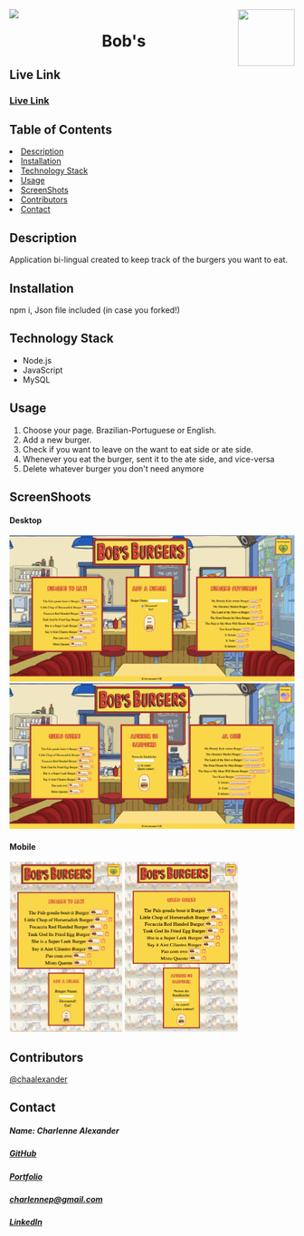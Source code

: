 <img align="left" src= "https://img.shields.io/badge/License-MIT-green">
<img align="right" width="100" height="100" src="https://avatars1.githubusercontent.com/u/59755481?v=4">
<h1 align= "center">Bob's</h1> 
<h2>Live Link</h2>
<h3><a href= "https://bobs-burger-ca.herokuapp.com/">Live Link</a></h3>  
<h2> Table of Contents </h2>
<li><a href="#description">Description</a></li>  
<li><a href="#installation">Installation</a></li> 
<li><a href="#tech">Technology Stack</a></li> 
<li><a href="#usage">Usage</a></li> 
<li><a href="#screen">ScreenShots</a></li> 
<li><a href="#contributors">Contributors</a></li>   
<li><a href="#contact">Contact</a></li> 
<h2 id="description"> Description </h2>
<p>Application bi-lingual created to keep track of the burgers you want to eat.</p>   
<h2 id="installation"> Installation </h2>
<p>npm i, Json file included (in case you forked!)</p>          
<h2 id="tech"> Technology Stack </h2>          
<ul>
<li>Node.js</li>
<li>JavaScript</li>
<li>MySQL</li>
</ul>          
<h2 id="usage"> Usage </h2>
<ol>
<li>Choose your page. Brazilian-Portuguese or English.</li>
<li>Add a new burger.</li>
<li>Check if you want to leave on the want to eat side or ate side.</li>
<li>Whenever you eat the burger, sent it to the ate side, and vice-versa</li>
<li>Delete whatever burger you don't need anymore</li>
</ol>   
<h2 id="screen"> ScreenShoots </h2>
<h4> Desktop </h4>
<img src= "public/assets/image/screeen-shots/dkt-en.png">
<img src= "public/assets/image/screeen-shots/dkt-pt.png">
<h4> Mobile </h4>
<img width="200" height="300" src= "public/assets/image/screeen-shots/mb-en.png">
<img width="200" height="300" src= "public/assets/image/screeen-shots/mb-pt.png">
<h2 id="contributors"> Contributors </h2>
<p><a href= "https://github.com/chaalexander">@chaalexander</a></p> 
<h2 id="contact"> Contact </h2>         
<h5> Name: Charlenne Alexander </h5>       
<h5><a href= "https://github.com/chaalexander">GitHub</a></h5>  
<h5><a href= "https://chaalexander.github.io/">Portfolio</a></h5>  
<h5><a href= "mailto:charlennep@gmail.com">charlennep@gmail.com</a></h5>       
<h5><a href= "https://www.linkedin.com/in/cha-alexander">LinkedIn</a></h5>
